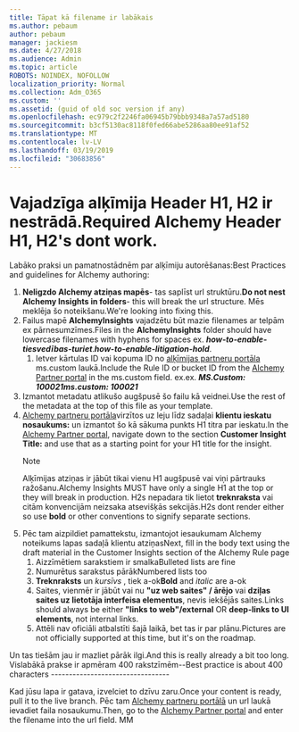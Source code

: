 ```yaml
---
title: Tāpat kā filename ir labākais
ms.author: pebaum
author: pebaum
manager: jackiesm
ms.date: 4/27/2018
ms.audience: Admin
ms.topic: article
ROBOTS: NOINDEX, NOFOLLOW
localization_priority: Normal
ms.collection: Adm_O365
ms.custom: ''
ms.assetid: (guid of old soc version if any)
ms.openlocfilehash: ec979c2f2246fa06945b79bbb9348a7a57ad5180
ms.sourcegitcommit: b3cf5130ac8118f0fed66abe5286aa80ee91af52
ms.translationtype: MT
ms.contentlocale: lv-LV
ms.lasthandoff: 03/19/2019
ms.locfileid: "30683856"
---
```

# <a name="required-alchemy-header-h1-h2s-dont-work"></a><span data-ttu-id="8f42e-102">Vajadzīga alķīmija Header H1, H2 ir nestrādā.</span><span class="sxs-lookup"><span data-stu-id="8f42e-102">Required Alchemy Header H1, H2's dont work.</span></span>
<span data-ttu-id="8f42e-103">Labāko praksi un pamatnostādnēm par alķīmiju autorēšanas:</span><span class="sxs-lookup"><span data-stu-id="8f42e-103">Best Practices and guidelines for Alchemy authoring:</span></span>

1. <span data-ttu-id="8f42e-104">**Neligzdo Alchemy atziņas mapēs**- tas saplīst url struktūru.</span><span class="sxs-lookup"><span data-stu-id="8f42e-104">**Do not nest Alchemy Insights in folders**- this will break the url structure.</span></span> <span data-ttu-id="8f42e-105">Mēs meklēja šo noteikšanu.</span><span class="sxs-lookup"><span data-stu-id="8f42e-105">We're looking into fixing this.</span></span>
1. <span data-ttu-id="8f42e-106">Failus mapē **AlchemyInsights** vajadzētu būt mazie filenames ar telpām ex pārnesumzīmes.</span><span class="sxs-lookup"><span data-stu-id="8f42e-106">Files in the **AlchemyInsights** folder should have lowercase filenames with hyphens for spaces ex.</span></span> <span data-ttu-id="8f42e-107">***how-to-enable-tiesvedības-turiet***.</span><span class="sxs-lookup"><span data-stu-id="8f42e-107">***how-to-enable-litigation-hold***.</span></span>
    1. <span data-ttu-id="8f42e-108">Ietver kārtulas ID vai kopuma ID no [alķīmijas partneru portāla](https://alchemyportal.azurewebsites.net) ms.custom laukā.</span><span class="sxs-lookup"><span data-stu-id="8f42e-108">Include the Rule ID or bucket ID from the [Alchemy Partner portal](https://alchemyportal.azurewebsites.net) in the ms.custom field.</span></span> <span data-ttu-id="8f42e-109">ex.</span><span class="sxs-lookup"><span data-stu-id="8f42e-109">ex.</span></span> <span data-ttu-id="8f42e-110">***MS.Custom: 100021***</span><span class="sxs-lookup"><span data-stu-id="8f42e-110">***ms.custom: 100021***</span></span>
1. <span data-ttu-id="8f42e-111">Izmantot metadatu atlikušo augšpusē šo failu kā veidnei.</span><span class="sxs-lookup"><span data-stu-id="8f42e-111">Use the rest of the metadata at the top of this file as your template.</span></span>
1. <span data-ttu-id="8f42e-112">[Alchemy partneru portāla](https://alchemyportal.azurewebsites.net)virzītos uz leju līdz sadaļai **klientu ieskatu nosaukums:** un izmantot šo kā sākuma punkts H1 titra par ieskatu.</span><span class="sxs-lookup"><span data-stu-id="8f42e-112">In the [Alchemy Partner portal](https://alchemyportal.azurewebsites.net), navigate down to the section **Customer Insight Title:** and use that as a starting point for your H1 title for the insight.</span></span> 
    > [!NOTE]
    > <span data-ttu-id="8f42e-113">Alķīmijas atziņas ir jābūt tikai vienu H1 augšpusē vai viņi pārtrauks ražošanu.</span><span class="sxs-lookup"><span data-stu-id="8f42e-113">Alchemy Insights MUST have only a single H1 at the top or they will break in production.</span></span> <span data-ttu-id="8f42e-114">H2s nepadara tik lietot **treknraksta** vai citām konvencijām neizsaka atsevišķās sekcijās.</span><span class="sxs-lookup"><span data-stu-id="8f42e-114">H2s dont render either so use **bold** or other conventions to signify separate sections.</span></span>
1. <span data-ttu-id="8f42e-115">Pēc tam aizpildiet pamattekstu, izmantojot iesaukumam Alchemy noteikums lapas sadaļā klientu atziņas</span><span class="sxs-lookup"><span data-stu-id="8f42e-115">Next, fill in the body text using the draft material in the Customer Insights section of the Alchemy Rule page</span></span>
    1. <span data-ttu-id="8f42e-116">Aizzīmētiem sarakstiem ir smalka</span><span class="sxs-lookup"><span data-stu-id="8f42e-116">Bulleted lists are fine</span></span>
    1. <span data-ttu-id="8f42e-117">Numurētus sarakstus pārāk</span><span class="sxs-lookup"><span data-stu-id="8f42e-117">Numbered lists too</span></span>
    1. <span data-ttu-id="8f42e-118">**Treknraksts** un *kursīvs* , tiek a-ok</span><span class="sxs-lookup"><span data-stu-id="8f42e-118">**Bold** and *italic* are a-ok</span></span>
    1. <span data-ttu-id="8f42e-119">Saites, vienmēr ir jābūt vai nu **"uz web saites" / ārējo** vai **dziļas saites uz lietotāja interfeisa elementus**, nevis iekšējās saites.</span><span class="sxs-lookup"><span data-stu-id="8f42e-119">Links should always be either **"links to web"/external** OR **deep-links to UI elements**, not internal links.</span></span>
    1. <span data-ttu-id="8f42e-120">Attēli nav oficiāli atbalstīti šajā laikā, bet tas ir par plānu.</span><span class="sxs-lookup"><span data-stu-id="8f42e-120">Pictures are not officially supported at this time, but it's on the roadmap.</span></span>

<span data-ttu-id="8f42e-121">Un tas tiešām jau ir mazliet pārāk ilgi.</span><span class="sxs-lookup"><span data-stu-id="8f42e-121">And this is really already a bit too long.</span></span> <span data-ttu-id="8f42e-122">Vislabākā prakse ir apmēram 400 rakstzīmēm--</span><span class="sxs-lookup"><span data-stu-id="8f42e-122">Best practice is about 400 characters ---------------------------------</span></span>

<span data-ttu-id="8f42e-123">Kad jūsu lapa ir gatava, izvelciet to dzīvu zaru.</span><span class="sxs-lookup"><span data-stu-id="8f42e-123">Once your content is ready, pull it to the live branch.</span></span> <span data-ttu-id="8f42e-124">Pēc tam [Alchemy partneru portālā](https://alchemyportal.azurewebsites.net) un url laukā ievadiet faila nosaukumu.</span><span class="sxs-lookup"><span data-stu-id="8f42e-124">Then, go to the [Alchemy Partner portal](https://alchemyportal.azurewebsites.net) and enter the filename into the url field.</span></span> <span data-ttu-id="8f42e-125">M</span><span class="sxs-lookup"><span data-stu-id="8f42e-125">M</span></span>